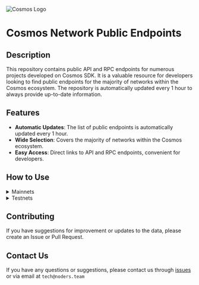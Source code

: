 ![Cosmos Logo](https://github.com/nodersteam/picture/blob/main/%D0%A1%D0%BD%D0%B8%D0%BC%D0%BE%D0%BA%20%D1%8D%D0%BA%D1%80%D0%B0%D0%BD%D0%B0%202023-07-19%20105624.png?raw=true)

# Cosmos Network Public Endpoints

## Description

This repository contains public API and RPC endpoints for numerous projects developed on Cosmos SDK. It is a valuable resource for developers looking to find public endpoints for the majority of networks within the Cosmos ecosystem. The repository is automatically updated every 1 hour to always provide up-to-date information.

## Features

- **Automatic Updates**: The list of public endpoints is automatically updated every 1 hour.
- **Wide Selection**: Covers the majority of networks within the Cosmos ecosystem.
- **Easy Access**: Direct links to API and RPC endpoints, convenient for developers.

## How to Use

<details>
  <summary>Mainnets</summary>
  
  Simply browse the mainnets section to find the public endpoints you need for main networks.

<!-- START_MAINNET -->
<details>
<summary>Gitopia</summary>

- Moniker: **STAVR-Service**
- Latest block: **7702777**
- RPC: **65.108.230.113:51057**
- TxIndex: **off**
- API: **65.108.230.113:1317**

---

- Moniker: **L0vd.com | RPC**
- Latest block: **7702777**
- RPC: **65.109.33.48:22657**
- TxIndex: **on**

---

- Moniker: **UTSA_guide**
- Latest block: **7702777**
- RPC: **174.138.180.190:46657**
- TxIndex: **on**
- API: **174.138.180.190:1317**

---

</details>

<details>
<summary>Juno</summary>

- Moniker: **BRAND-juno-relayer**
- Latest block: **10900215**
- RPC: **213.239.213.142:12657**
- TxIndex: **on**

---

- Moniker: **STAVR-Service**
- Latest block: **10900215**
- RPC: **88.99.164.158:1067**
- TxIndex: **on**

---

- Moniker: **rpc-8**
- Latest block: **10900215**
- RPC: **141.94.195.104:26657**
- TxIndex: **on**

---

- Moniker: **rpc-8**
- Latest block: **10900215**
- RPC: **141.94.195.104:26657**
- TxIndex: **on**

---

- Moniker: **rpc-8**
- Latest block: **10900215**
- RPC: **141.94.195.104:26657**
- TxIndex: **on**

---

- Moniker: **rpc-8**
- Latest block: **10900215**
- RPC: **141.94.195.104:26657**
- TxIndex: **on**

---

- Moniker: **dimi**
- Latest block: **2578097**
- RPC: **78.46.88.98:26657**
- TxIndex: **on**

---

- Moniker: **nRide.com Validator**
- Latest block: **10900215**
- RPC: **212.227.160.56:26657**
- TxIndex: **on**

---

- Moniker: **node**
- Latest block: **10900206**
- RPC: **66.172.36.139:11657**
- TxIndex: **on**

---

- Moniker: **node**
- Latest block: **10078449**
- RPC: **66.172.36.140:11657**
- TxIndex: **on**

---

- Moniker: **ZenChainLabs-RPC**
- Latest block: **10900215**
- RPC: **135.181.5.176:26657**
- TxIndex: **on**

---

- Moniker: **rpc-3**
- Latest block: **10900215**
- RPC: **135.181.1.44:26657**
- TxIndex: **on**

---

- Moniker: **Stake&Relax-juno-main**
- Latest block: **10900215**
- RPC: **194.163.172.115:12657**
- TxIndex: **on**

---

- Moniker: **myrpc**
- Latest block: **10900215**
- RPC: **176.9.139.74:36657**
- TxIndex: **on**
- API: **176.9.139.74:1314**

---

- Moniker: **moneymoney**
- Latest block: **10900215**
- RPC: **142.132.248.214:52257**
- TxIndex: **on**
- API: **142.132.248.214:1319**

---

- Moniker: **moneymoney**
- Latest block: **10900215**
- RPC: **198.244.229.100:52257**
- TxIndex: **off**

---

</details>

<details>
<summary>Kava</summary>

- Moniker: **kava-yieldmos-2**
- Latest block: **6948770**
- RPC: **65.108.235.36:23657**
- TxIndex: **on**

---

- Moniker: **kava-yieldmos-2**
- Latest block: **6948770**
- RPC: **65.108.235.36:23657**
- TxIndex: **on**

---

- Moniker: **lets_node**
- Latest block: **6948770**
- RPC: **142.132.150.14:26657**
- TxIndex: **on**

---

- Moniker: **kava-mainnet-rpc-dc-seoul**
- Latest block: **6948770**
- RPC: **125.143.190.194:12003**
- TxIndex: **on**

---

</details>

<details>
<summary>Kichain</summary>

- Moniker: **node**
- Latest block: **17540591**
- RPC: **85.10.193.142:26677**
- TxIndex: **on**

---

- Moniker: **AviaDoc_by_AVIAONE**
- Latest block: **0**
- RPC: **194.163.131.83:26677**
- TxIndex: **on**

---

- Moniker: **moonboom**
- Latest block: **17540591**
- RPC: **109.195.84.200:26657**
- TxIndex: **off**

---

</details>

<details>
<summary>Neutron</summary>

- Moniker: **harry-smith**
- Latest block: **3787180**
- RPC: **5.9.87.216:39957**
- TxIndex: **on**
- API: **5.9.87.216:1311**

---

- Moniker: **test**
- Latest block: **3787180**
- RPC: **86.111.48.144:26657**
- TxIndex: **on**
- API: **86.111.48.144:1317**

---

- Moniker: **hetzner-node-2**
- Latest block: **3787180**
- RPC: **65.109.34.57:26657**
- TxIndex: **on**

---

- Moniker: **moniker**
- Latest block: **3787180**
- RPC: **165.22.106.109:26657**
- TxIndex: **on**

---

- Moniker: **moniker**
- Latest block: **3787180**
- RPC: **165.22.104.209:26657**
- TxIndex: **on**
- API: **165.22.104.209:1317**

---

- Moniker: **neutron-consumer-0**
- Latest block: **3787181**
- RPC: **34.80.117.56:26657**
- TxIndex: **on**

---

</details>

<details>
<summary>Stargaze</summary>

- Moniker: **silent**
- Latest block: **10517553**
- RPC: **65.108.141.109:8657**
- TxIndex: **on**
- API: **65.108.141.109:1317**

---

- Moniker: **yieldmos-stars**
- Latest block: **10517553**
- RPC: **65.108.235.36:17657**
- TxIndex: **on**

---

- Moniker: **node**
- Latest block: **10517553**
- RPC: **65.108.75.107:8657**
- TxIndex: **on**

---

- Moniker: **BRAND-stargaze-relayer**
- Latest block: **10517553**
- RPC: **5.9.99.172:13757**
- TxIndex: **on**

---

- Moniker: **ramuchi.tech**
- Latest block: **10517553**
- RPC: **142.132.202.86:26657**
- TxIndex: **on**
- API: **142.132.202.86:1320**

---

</details>

<details>
<summary>Crescent</summary>

- Moniker: **BRAND-crescent-relayer**
- Latest block: **9055105**
- RPC: **5.9.99.172:14557**
- TxIndex: **on**

---

</details>

<details>
<summary>Kujira</summary>

- Moniker: **bricks**
- Latest block: **14894021**
- RPC: **65.109.80.92:26657**
- TxIndex: **on**

---

- Moniker: **StakeLab**
- Latest block: **14894021**
- RPC: **65.108.106.156:26677**
- TxIndex: **off**
- API: **65.108.106.156:1317**

---

- Moniker: **Sapient Nodes**
- Latest block: **14894021**
- RPC: **57.128.20.147:30257**
- TxIndex: **off**

---

- Moniker: **BRAND-kujira-relayer**
- Latest block: **14894021**
- RPC: **213.239.213.142:11857**
- TxIndex: **on**

---

- Moniker: **bp-kuji-node**
- Latest block: **14894021**
- RPC: **168.119.15.94:26657**
- TxIndex: **on**

---

- Moniker: **rpc**
- Latest block: **14894000**
- RPC: **173.212.247.202:26657**
- TxIndex: **on**

---

- Moniker: **rpc**
- Latest block: **14894000**
- RPC: **173.212.247.202:26657**
- TxIndex: **on**

---

- Moniker: **lenon**
- Latest block: **14894021**
- RPC: **81.45.139.190:26657**
- TxIndex: **on**

---

- Moniker: **kujira-indexer-2**
- Latest block: **14894021**
- RPC: **54.154.200.79:26657**
- TxIndex: **on**

---

</details>

<details>
<summary>Meme</summary>

- Moniker: **AlxVoy**
- Latest block: **8135974**
- RPC: **65.109.28.177:26737**
- TxIndex: **off**

---

- Moniker: **AlxVoy**
- Latest block: **8135974**
- RPC: **65.109.28.177:26737**
- TxIndex: **off**

---

- Moniker: **entropic.nodes**
- Latest block: **8135974**
- RPC: **173.212.220.98:26657**
- TxIndex: **on**

---

- Moniker: **rpc5**
- Latest block: **8135974**
- RPC: **165.140.242.34:26657**
- TxIndex: **on**
- API: **165.140.242.34:1317**

---

- Moniker: **rpc6**
- Latest block: **8135974**
- RPC: **103.19.25.141:26657**
- TxIndex: **on**
- API: **103.19.25.141:1317**

---

- Moniker: **MEMEFoundation-hk**
- Latest block: **8135974**
- RPC: **103.19.25.140:26657**
- TxIndex: **on**
- API: **103.19.25.140:1317**

---

</details>

<details>
<summary>Sifchain</summary>

- Moniker: **vchain**
- Latest block: **14312894**
- RPC: **188.166.241.167:26657**
- TxIndex: **off**
- API: **188.166.241.167:1317**

---

- Moniker: **vchain**
- Latest block: **14312894**
- RPC: **188.166.241.167:26657**
- TxIndex: **off**
- API: **188.166.241.167:1317**

---

</details>

<details>
<summary>Bitsong</summary>

- Moniker: **RAMZES**
- Latest block: **13696246**
- RPC: **65.108.199.120:26657**
- TxIndex: **on**
- API: **65.108.199.120:1317**

---

</details>

<details>
<summary>Empower</summary>

- Moniker: **STAVR-Service**
- Latest block: **1733200**
- RPC: **65.108.230.113:22057**
- TxIndex: **on**
- API: **65.108.230.113:1317**

---

- Moniker: **STAVR-Service**
- Latest block: **1733200**
- RPC: **65.108.230.113:22057**
- TxIndex: **on**
- API: **65.108.230.113:1317**

---

- Moniker: **Validatrium-rpc**
- Latest block: **1733200**
- RPC: **135.181.58.28:22357**
- TxIndex: **on**
- API: **135.181.58.28:1317**

---

- Moniker: **yldmsempower**
- Latest block: **1733200**
- RPC: **142.132.157.153:17457**
- TxIndex: **on**

---

- Moniker: **ams-rpc**
- Latest block: **1733200**
- RPC: **161.97.82.203:31657**
- TxIndex: **on**
- API: **161.97.82.203:1317**

---

- Moniker: **BonyNode**
- Latest block: **1733200**
- RPC: **185.188.249.46:16657**
- TxIndex: **off**

---

- Moniker: **node**
- Latest block: **1733200**
- RPC: **62.210.173.13:26657**
- TxIndex: **on**
- API: **62.210.173.13:1317**

---

</details>

<details>
<summary>Lum</summary>

- Moniker: **sentry-0**
- Latest block: **9802699**
- RPC: **163.172.173.147:26657**
- TxIndex: **off**

---

- Moniker: **sentry-1**
- Latest block: **9802699**
- RPC: **51.15.142.113:26657**
- TxIndex: **off**

---

- Moniker: **public-node-0**
- Latest block: **9802699**
- RPC: **51.158.111.136:26657**
- TxIndex: **on**
- API: **51.158.111.136:1317**

---

- Moniker: **public-node-1**
- Latest block: **9802699**
- RPC: **212.47.250.217:26657**
- TxIndex: **on**
- API: **212.47.250.217:1317**

---

- Moniker: **ELZ-02**
- Latest block: **9802699**
- RPC: **176.57.150.227:26657**
- TxIndex: **off**

---

</details>

<details>
<summary>Nolus</summary>

- Moniker: **RAMZES**
- Latest block: **2210724**
- RPC: **65.108.199.120:35457**
- TxIndex: **on**
- API: **65.108.199.120:1327**

---

- Moniker: **BRAND-nolus-relayer**
- Latest block: **2210724**
- RPC: **5.9.99.172:19757**
- TxIndex: **on**

---

</details>

<details>
<summary>Osmosis</summary>

- Moniker: **STAVR-IBC**
- Latest block: **11953149**
- RPC: **65.108.230.113:26657**
- TxIndex: **on**
- API: **65.108.230.113:1317**

---

- Moniker: **rebot-bada**
- Latest block: **11953149**
- RPC: **65.108.204.56:26657**
- TxIndex: **on**
- API: **65.108.204.56:1317**

---

- Moniker: **AlxVoy**
- Latest block: **11953149**
- RPC: **65.109.93.152:38657**
- TxIndex: **on**

---

- Moniker: **STAVR-IBC**
- Latest block: **11953149**
- RPC: **65.108.230.113:26657**
- TxIndex: **on**
- API: **65.108.230.113:1317**

---

- Moniker: **BRAND-osmosis-relayer**
- Latest block: **11953149**
- RPC: **85.10.197.58:12557**
- TxIndex: **on**

---

- Moniker: **cbmk93o0ivsupsnju960**
- Latest block: **11953149**
- RPC: **141.98.217.102:26657**
- TxIndex: **on**

---

- Moniker: **cbmk93o0ivsupsnju960**
- Latest block: **11953149**
- RPC: **141.98.217.102:26657**
- TxIndex: **on**

---

- Moniker: **cryptech**
- Latest block: **11953149**
- RPC: **185.144.99.37:26657**
- TxIndex: **on**

---

- Moniker: **cbmk8mg0ivsupsnju950**
- Latest block: **11953149**
- RPC: **141.98.219.104:26657**
- TxIndex: **on**

---

- Moniker: **cbmk8mg0ivsupsnju950**
- Latest block: **11953149**
- RPC: **141.98.219.104:26657**
- TxIndex: **on**

---

- Moniker: **node**
- Latest block: **11953149**
- RPC: **66.172.36.139:36657**
- TxIndex: **on**

---

- Moniker: **node**
- Latest block: **11953149**
- RPC: **66.172.36.140:36657**
- TxIndex: **on**

---

- Moniker: **test**
- Latest block: **6246000**
- RPC: **23.82.88.133:26657**
- TxIndex: **on**

---

- Moniker: **osmosis**
- Latest block: **11951007**
- RPC: **65.109.20.216:26657**
- TxIndex: **on**

---

- Moniker: **osmosis**
- Latest block: **11951007**
- RPC: **65.109.20.216:26657**
- TxIndex: **on**

---

- Moniker: **osmosis**
- Latest block: **11951007**
- RPC: **65.109.20.216:26657**
- TxIndex: **on**

---

- Moniker: **Staketab-snap**
- Latest block: **11953149**
- RPC: **65.21.91.99:16957**
- TxIndex: **off**
- API: **65.21.91.99:1323**

---

- Moniker: **xxxxxxxxxxxxxxxxxxx**
- Latest block: **11953149**
- RPC: **65.108.142.81:26680**
- TxIndex: **on**
- API: **65.108.142.81:1321**

---

- Moniker: **node**
- Latest block: **11953149**
- RPC: **176.9.158.219:41057**
- TxIndex: **on**

---

- Moniker: **ramuchi.tech**
- Latest block: **11953149**
- RPC: **142.132.202.86:46657**
- TxIndex: **on**
- API: **142.132.202.86:1322**

---

- Moniker: **ramuchi.tech**
- Latest block: **11953149**
- RPC: **142.132.202.86:46657**
- TxIndex: **on**
- API: **142.132.202.86:1320**

---

- Moniker: **LiveRaveN**
- Latest block: **11953149**
- RPC: **142.132.199.236:28657**
- TxIndex: **on**
- API: **142.132.199.236:1317**

---

- Moniker: **node**
- Latest block: **11950939**
- RPC: **100.26.5.185:26657**
- TxIndex: **on**

---

- Moniker: **osmosis-archive-osmosis-1-a**
- Latest block: **11953149**
- RPC: **15.164.13.43:26657**
- TxIndex: **on**
- API: **15.164.13.43:1317**

---

- Moniker: **osmosis-archive-osmosis-1-a**
- Latest block: **11953149**
- RPC: **15.164.13.43:26657**
- TxIndex: **on**
- API: **15.164.13.43:1317**

---

</details>

<details>
<summary>Canto</summary>

- Moniker: **node**
- Latest block: **6468394**
- RPC: **65.108.75.107:16657**
- TxIndex: **on**

---

- Moniker: **node**
- Latest block: **6468394**
- RPC: **65.108.141.109:16657**
- TxIndex: **on**
- API: **65.108.141.109:1317**

---

- Moniker: **moodman**
- Latest block: **6468394**
- RPC: **65.109.65.210:29657**
- TxIndex: **off**

---

- Moniker: **canto**
- Latest block: **6468394**
- RPC: **138.201.85.176:26677**
- TxIndex: **on**

---

- Moniker: **canto**
- Latest block: **6468394**
- RPC: **138.201.85.176:26677**
- TxIndex: **on**

---

- Moniker: **node**
- Latest block: **6468394**
- RPC: **66.172.36.136:51657**
- TxIndex: **on**

---

- Moniker: **node**
- Latest block: **6468394**
- RPC: **66.172.36.134:51657**
- TxIndex: **on**

---

- Moniker: **74891e7b0a7c**
- Latest block: **6468394**
- RPC: **142.93.47.206:26657**
- TxIndex: **on**

---

</details>

<details>
<summary>AssetMantle</summary>

- Moniker: **yieldmos-mantle-1**
- Latest block: **8043532**
- RPC: **65.108.235.36:18657**
- TxIndex: **on**

---

- Moniker: **2xStake.com**
- Latest block: **8043532**
- RPC: **65.108.135.212:26657**
- TxIndex: **on**
- API: **65.108.135.212:1317**

---

- Moniker: **yieldmos-mantle-1**
- Latest block: **8043532**
- RPC: **65.108.235.36:18657**
- TxIndex: **on**

---

- Moniker: **ECO Stake**
- Latest block: **8043532**
- RPC: **65.108.137.22:26657**
- TxIndex: **on**
- API: **65.108.137.22:1317**

---

- Moniker: **PBS**
- Latest block: **8043532**
- RPC: **62.171.182.242:23657**
- TxIndex: **on**
- API: **62.171.182.242:1313**

---

</details>

<details>
<summary>ComposableFinance</summary>

- Moniker: **L0vd.com | RPC**
- Latest block: **2013882**
- RPC: **65.109.33.48:23657**
- TxIndex: **on**

---

- Moniker: **Kyn**
- Latest block: **1771900**
- RPC: **5.9.61.78:14657**
- TxIndex: **on**

---

- Moniker: **Stakewolle**
- Latest block: **2013882**
- RPC: **148.113.16.109:16657**
- TxIndex: **on**

---

- Moniker: **orahapris**
- Latest block: **2013882**
- RPC: **95.216.4.183:15657**
- TxIndex: **on**

---

- Moniker: **kjgno2uht93**
- Latest block: **1979045**
- RPC: **93.159.130.4:36657**
- TxIndex: **on**

---

- Moniker: **serana**
- Latest block: **2013882**
- RPC: **88.198.18.88:40657**
- TxIndex: **on**

---

</details>

<details>
<summary>Cryptoorg</summary>

- Moniker: **scooby3**
- Latest block: **14066722**
- RPC: **75.119.135.156:26657**
- TxIndex: **on**

---

- Moniker: **BRAND-cryptocom-relayer**
- Latest block: **14066722**
- RPC: **5.9.99.172:20257**
- TxIndex: **on**

---

- Moniker: **Stakely**
- Latest block: **14066722**
- RPC: **65.108.142.81:26671**
- TxIndex: **on**
- API: **65.108.142.81:1321**

---

- Moniker: **UbikCapital**
- Latest block: **14066722**
- RPC: **161.97.115.61:26657**
- TxIndex: **off**

---

</details>

<details>
<summary>EVMOS</summary>

- Moniker: **bricks_evmos_2**
- Latest block: **16560681**
- RPC: **65.109.84.24:26657**
- TxIndex: **on**
- API: **65.109.84.24:1317**

---

- Moniker: **evmos-node**
- Latest block: **16560681**
- RPC: **65.108.14.79:26657**
- TxIndex: **on**
- API: **65.108.14.79:1317**

---

- Moniker: **evmos-node**
- Latest block: **16560681**
- RPC: **65.108.14.79:26657**
- TxIndex: **on**
- API: **65.108.14.79:1317**

---

- Moniker: **evmos-node**
- Latest block: **16560681**
- RPC: **65.108.14.79:26657**
- TxIndex: **on**
- API: **65.108.14.79:1317**

---

- Moniker: **silent**
- Latest block: **16560681**
- RPC: **65.108.141.109:7657**
- TxIndex: **on**
- API: **65.108.141.109:1317**

---

- Moniker: **BRAND-evmos-relayer**
- Latest block: **16560681**
- RPC: **213.239.213.142:13457**
- TxIndex: **on**

---

- Moniker: **Wetez-rpc1**
- Latest block: **14538200**
- RPC: **142.132.193.186:16657**
- TxIndex: **on**
- API: **142.132.193.186:1317**

---

- Moniker: **abc**
- Latest block: **16552189**
- RPC: **159.89.80.121:26657**
- TxIndex: **off**

---

- Moniker: **rpc-evmos-mainnet**
- Latest block: **16560681**
- RPC: **5.9.107.249:46657**
- TxIndex: **on**
- API: **5.9.107.249:1317**

---

- Moniker: **mefn1**
- Latest block: **16560681**
- RPC: **62.171.184.44:26657**
- TxIndex: **on**
- API: **62.171.184.44:1317**

---

</details>

<details>
<summary>GravityBridge</summary>

- Moniker: **Pro-Nodes_RPC**
- Latest block: **8869099**
- RPC: **135.181.73.170:26857**
- TxIndex: **on**

---

- Moniker: **BRAND-gravity-relayer**
- Latest block: **8869099**
- RPC: **213.239.213.142:14257**
- TxIndex: **on**

---

- Moniker: **BRAND-gravity-relayer**
- Latest block: **8869099**
- RPC: **213.239.213.142:14257**
- TxIndex: **on**

---

- Moniker: **vmi880266.contaboserver.net**
- Latest block: **8869099**
- RPC: **194.147.58.224:26657**
- TxIndex: **on**

---

- Moniker: **amhost-2**
- Latest block: **8869099**
- RPC: **93.186.201.171:26657**
- TxIndex: **on**

---

- Moniker: **amhost | seed node 01**
- Latest block: **8862068**
- RPC: **95.211.103.175:26657**
- TxIndex: **off**

---

- Moniker: **3ventures.io | autocompound via reStake**
- Latest block: **8869061**
- RPC: **173.249.41.78:26657**
- TxIndex: **on**

---

- Moniker: **node**
- Latest block: **8869099**
- RPC: **5.9.106.214:26657**
- TxIndex: **on**
- API: **5.9.106.214:1317**

---

- Moniker: **qubelabs**
- Latest block: **8869099**
- RPC: **195.201.202.39:26657**
- TxIndex: **on**

---

- Moniker: **qubelabs**
- Latest block: **8869099**
- RPC: **195.201.202.39:26657**
- TxIndex: **on**

---

- Moniker: **maxfoton**
- Latest block: **8869099**
- RPC: **46.8.220.127:26657**
- TxIndex: **off**

---

- Moniker: **amhost-2**
- Latest block: **8869099**
- RPC: **51.79.20.76:26657**
- TxIndex: **on**

---

- Moniker: **test**
- Latest block: **8868078**
- RPC: **65.19.136.133:26657**
- TxIndex: **on**
- API: **65.19.136.133:1317**

---

- Moniker: **test**
- Latest block: **8868078**
- RPC: **65.19.136.133:26657**
- TxIndex: **on**
- API: **65.19.136.133:1317**

---

- Moniker: **Staketab-Snap**
- Latest block: **8869099**
- RPC: **65.21.91.99:26777**
- TxIndex: **off**
- API: **65.21.91.99:1318**

---

- Moniker: **Teku**
- Latest block: **8869099**
- RPC: **65.108.109.103:11657**
- TxIndex: **off**

---

- Moniker: **tmp98iuj**
- Latest block: **8869099**
- RPC: **93.159.130.6:36657**
- TxIndex: **on**

---

- Moniker: **mymoniker**
- Latest block: **8869099**
- RPC: **172.104.202.149:26657**
- TxIndex: **on**

---

- Moniker: **ramuchi.tech**
- Latest block: **8869099**
- RPC: **142.132.202.86:36657**
- TxIndex: **on**
- API: **142.132.202.86:1325**

---

- Moniker: **blockscape-seed**
- Latest block: **8869099**
- RPC: **18.198.207.118:26657**
- TxIndex: **on**
- API: **18.198.207.118:1317**

---

</details>

<details>
<summary>Teritori</summary>

- Moniker: **node**
- Latest block: **5666587**
- RPC: **65.108.141.109:15657**
- TxIndex: **on**
- API: **65.108.141.109:1317**

---

- Moniker: **node**
- Latest block: **5666587**
- RPC: **65.108.75.107:15657**
- TxIndex: **on**

---

- Moniker: **AlxVoy**
- Latest block: **5666587**
- RPC: **65.109.93.152:26797**
- TxIndex: **on**

---

- Moniker: **Hermes**
- Latest block: **5666587**
- RPC: **65.108.70.119:27657**
- TxIndex: **on**

---

- Moniker: **cyberG**
- Latest block: **5666587**
- RPC: **141.95.65.26:27737**
- TxIndex: **off**

---

- Moniker: **UTSA_guide**
- Latest block: **5666587**
- RPC: **174.138.180.190:36657**
- TxIndex: **on**
- API: **174.138.180.190:1317**

---

</details>

<details>
<summary>Agoric</summary>

- Moniker: **Vagif**
- Latest block: **10253149**
- RPC: **65.109.116.50:34657**
- TxIndex: **on**

---

- Moniker: **PDP_Validator_RPC**
- Latest block: **12109067**
- RPC: **95.216.5.101:26657**
- TxIndex: **off**

---

- Moniker: **BRAND-agoric-relayer**
- Latest block: **12109067**
- RPC: **213.239.213.142:14457**
- TxIndex: **on**

---

- Moniker: **bouncy_ball**
- Latest block: **12109067**
- RPC: **141.94.254.181:42257**
- TxIndex: **off**

---

- Moniker: **Sentry**
- Latest block: **12109067**
- RPC: **46.166.143.91:26657**
- TxIndex: **on**

---

</details>

<details>
<summary>CosmosHub</summary>

- Moniker: **uGaenn-cosmos-relayer**
- Latest block: **17474006**
- RPC: **95.216.16.205:14957**
- TxIndex: **on**

---

- Moniker: **w3coins-cosmos-main**
- Latest block: **17474006**
- RPC: **85.10.197.58:14957**
- TxIndex: **on**

---

- Moniker: **gaia**
- Latest block: **17474006**
- RPC: **138.201.220.51:26677**
- TxIndex: **on**

---

- Moniker: **cbd8h63je8haklvb9770**
- Latest block: **17473645**
- RPC: **74.118.143.189:26657**
- TxIndex: **on**

---

- Moniker: **cbd91sc80fg04ahd7rmg**
- Latest block: **17473645**
- RPC: **204.16.241.207:26657**
- TxIndex: **on**

---

- Moniker: **aws-sgp-g3-atom**
- Latest block: **17474006**
- RPC: **18.138.176.63:26657**
- TxIndex: **on**
- API: **18.138.176.63:1317**

---

- Moniker: **harry-smith**
- Latest block: **17474006**
- RPC: **65.21.94.45:47757**
- TxIndex: **on**
- API: **65.21.94.45:1327**

---

- Moniker: **o21bsao91**
- Latest block: **17474006**
- RPC: **95.216.114.244:26657**
- TxIndex: **off**

---

- Moniker: **234tgrfdwd**
- Latest block: **17147664**
- RPC: **168.119.5.27:26657**
- TxIndex: **on**

---

- Moniker: **s3**
- Latest block: **17474006**
- RPC: **178.18.249.59:26657**
- TxIndex: **on**

---

- Moniker: **98hntjbunjvs**
- Latest block: **17473619**
- RPC: **93.159.130.8:26657**
- TxIndex: **on**

---

- Moniker: **LiveRaveN**
- Latest block: **17474006**
- RPC: **142.132.199.236:26657**
- TxIndex: **off**
- API: **142.132.199.236:1317**

---

</details>

<details>
<summary>Fetch</summary>

- Moniker: **BRAND-fetch-relayer**
- Latest block: **13397761**
- RPC: **5.9.99.172:15257**
- TxIndex: **on**

---

- Moniker: **Outlier Ventures**
- Latest block: **13397761**
- RPC: **95.216.159.232:26657**
- TxIndex: **on**

---

</details>

<details>
<summary>Injective</summary>

- Moniker: **BRAND-injective-relayer**
- Latest block: **48534318**
- RPC: **85.10.197.58:14357**
- TxIndex: **on**

---

- Moniker: **BRAND-injective-relayer**
- Latest block: **48534318**
- RPC: **85.10.197.58:14357**
- TxIndex: **on**

---

- Moniker: **BRAND-injective-relayer**
- Latest block: **48534318**
- RPC: **85.10.197.58:14357**
- TxIndex: **on**

---

- Moniker: **p2p-injective-2**
- Latest block: **48534318**
- RPC: **43.157.62.64:26657**
- TxIndex: **on**

---

- Moniker: **mainnet-staging-archival-node-0**
- Latest block: **48534318**
- RPC: **162.55.103.170:26657**
- TxIndex: **on**

---

- Moniker: **injective**
- Latest block: **48534318**
- RPC: **176.9.147.146:36657**
- TxIndex: **on**
- API: **176.9.147.146:1317**

---

- Moniker: **bjwe**
- Latest block: **48534318**
- RPC: **3.73.138.105:26657**
- TxIndex: **on**
- API: **3.73.138.105:1317**

---

- Moniker: **mainnet-products-0**
- Latest block: **48534318**
- RPC: **15.235.87.154:26657**
- TxIndex: **on**

---

- Moniker: **tienthuattoan**
- Latest block: **48532455**
- RPC: **209.182.237.121:26657**
- TxIndex: **on**

---

- Moniker: **mainnet-products-1**
- Latest block: **48534318**
- RPC: **57.128.74.138:26657**
- TxIndex: **on**

---

- Moniker: **injective**
- Latest block: **48534318**
- RPC: **198.244.179.173:26657**
- TxIndex: **on**

---

- Moniker: **injective**
- Latest block: **48534318**
- RPC: **15.204.206.127:26657**
- TxIndex: **on**

---

- Moniker: **mainnet-node-2**
- Latest block: **48534318**
- RPC: **15.204.208.167:26657**
- TxIndex: **on**

---

- Moniker: **injective**
- Latest block: **48534318**
- RPC: **15.235.86.222:26657**
- TxIndex: **on**

---

- Moniker: **injective**
- Latest block: **48534318**
- RPC: **148.113.153.117:26657**
- TxIndex: **on**

---

- Moniker: **injective**
- Latest block: **48534318**
- RPC: **148.113.153.117:26657**
- TxIndex: **on**

---

- Moniker: **injective**
- Latest block: **41637147**
- RPC: **23.88.5.151:26657**
- TxIndex: **on**

---

- Moniker: **mainnet-node-3**
- Latest block: **48534318**
- RPC: **51.81.221.159:26657**
- TxIndex: **on**

---

</details>

<details>
<summary>Jackal</summary>

- Moniker: **Vagif**
- Latest block: **4839548**
- RPC: **65.109.116.50:27657**
- TxIndex: **on**

---

- Moniker: **ams**
- Latest block: **4839548**
- RPC: **65.108.44.149:23657**
- TxIndex: **on**

---

- Moniker: **nkbblocks**
- Latest block: **4839548**
- RPC: **65.109.61.114:37657**
- TxIndex: **on**

---

- Moniker: **node**
- Latest block: **4839548**
- RPC: **65.108.75.107:18657**
- TxIndex: **on**

---

- Moniker: **nkbblocks**
- Latest block: **4839548**
- RPC: **65.21.139.150:37657**
- TxIndex: **on**

---

- Moniker: **nkbblocks**
- Latest block: **4839548**
- RPC: **65.109.116.57:13757**
- TxIndex: **on**

---

- Moniker: **nkbblocks**
- Latest block: **4839548**
- RPC: **65.109.70.122:37657**
- TxIndex: **on**

---

- Moniker: **node**
- Latest block: **4839548**
- RPC: **65.108.141.109:18657**
- TxIndex: **on**
- API: **65.108.141.109:1317**

---

- Moniker: **Vagif**
- Latest block: **4839548**
- RPC: **94.130.137.122:33657**
- TxIndex: **off**

---

- Moniker: **STAVR-RPC**
- Latest block: **4839548**
- RPC: **88.99.164.158:11127**
- TxIndex: **on**

---

- Moniker: **vidulum.app**
- Latest block: **4839548**
- RPC: **208.77.197.83:28657**
- TxIndex: **on**

---

- Moniker: **UTSA_guide**
- Latest block: **4839548**
- RPC: **174.138.180.190:60857**
- TxIndex: **on**
- API: **174.138.180.190:1317**

---

- Moniker: **jackal-archive**
- Latest block: **4839548**
- RPC: **167.142.158.242:36657**
- TxIndex: **on**

---

- Moniker: **jackal-archive**
- Latest block: **4839548**
- RPC: **167.142.158.242:36657**
- TxIndex: **on**

---

</details>

<details>
<summary>Nois</summary>

- Moniker: **L0vd.com | RPC**
- Latest block: **7436737**
- RPC: **65.109.33.48:13657**
- TxIndex: **on**

---

- Moniker: **STAVR**
- Latest block: **7436737**
- RPC: **65.109.92.240:40137**
- TxIndex: **on**
- API: **65.109.92.240:1317**

---

- Moniker: **STAVR-Service**
- Latest block: **7435610**
- RPC: **88.99.164.158:40137**
- TxIndex: **on**

---

- Moniker: **terlia**
- Latest block: **7436737**
- RPC: **88.198.18.88:32657**
- TxIndex: **on**

---

- Moniker: **UTSA_guide**
- Latest block: **7436737**
- RPC: **174.138.180.190:61457**
- TxIndex: **on**
- API: **174.138.180.190:1317**

---

</details>

<details>
<summary>Persistence</summary>

- Moniker: **yieldmos-xprt**
- Latest block: **13652529**
- RPC: **65.108.235.36:27657**
- TxIndex: **on**

---

- Moniker: **AlxVoy**
- Latest block: **13654195**
- RPC: **65.109.28.177:26227**
- TxIndex: **on**

---

- Moniker: **AlxVoy**
- Latest block: **13654195**
- RPC: **65.109.28.177:26227**
- TxIndex: **on**

---

- Moniker: **HS**
- Latest block: **13654195**
- RPC: **38.242.142.199:56657**
- TxIndex: **off**
- API: **38.242.142.199:1320**

---

- Moniker: **VaultRPC**
- Latest block: **12716803**
- RPC: **51.81.16.189:26657**
- TxIndex: **on**
- API: **51.81.16.189:1317**

---

- Moniker: **Monitor**
- Latest block: **13654195**
- RPC: **65.108.192.3:25657**
- TxIndex: **on**

---

- Moniker: **PBR**
- Latest block: **13654195**
- RPC: **135.181.183.212:25657**
- TxIndex: **on**

---

- Moniker: **Snap**
- Latest block: **13654195**
- RPC: **193.34.144.156:25657**
- TxIndex: **on**

---

</details>

<details>
<summary>Archway</summary>

- Moniker: **L0vd.com | RPC**
- Latest block: **1553184**
- RPC: **65.109.33.48:26657**
- TxIndex: **on**

---

- Moniker: **Validatrium-rpc**
- Latest block: **1553184**
- RPC: **135.181.58.28:27457**
- TxIndex: **on**
- API: **135.181.58.28:1317**

---

- Moniker: **ST-Server**
- Latest block: **1553184**
- RPC: **65.108.75.174:44657**
- TxIndex: **on**

---

- Moniker: **obl-rpc**
- Latest block: **1553184**
- RPC: **51.89.16.119:26657**
- TxIndex: **on**

---

- Moniker: **archway-rpc**
- Latest block: **1553184**
- RPC: **136.243.40.12:26695**
- TxIndex: **on**
- API: **136.243.40.12:1318**

---

- Moniker: **arcareade**
- Latest block: **1553184**
- RPC: **5.9.23.47:26657**
- TxIndex: **on**
- API: **5.9.23.47:1317**

---

- Moniker: **cryptech-rpc**
- Latest block: **1553184**
- RPC: **185.144.99.15:26657**
- TxIndex: **on**
- API: **185.144.99.15:1317**

---

- Moniker: **arcallowance1kr**
- Latest block: **1552555**
- RPC: **125.131.181.23:26657**
- TxIndex: **on**
- API: **125.131.181.23:1317**

---

- Moniker: **UTSA_guide**
- Latest block: **1553184**
- RPC: **174.138.180.190:56657**
- TxIndex: **on**
- API: **174.138.180.190:1317**

---

</details>

<details>
<summary>Migaloo</summary>

- Moniker: **USArmy**
- Latest block: **3706638**
- RPC: **51.89.155.2:23657**
- TxIndex: **on**
- API: **51.89.155.2:1317**

---

- Moniker: **wpsprim**
- Latest block: **3706638**
- RPC: **116.202.143.93:26657**
- TxIndex: **on**
- API: **116.202.143.93:1317**

---

- Moniker: **ww-archive**
- Latest block: **3706638**
- RPC: **23.227.185.210:26657**
- TxIndex: **on**
- API: **23.227.185.210:1317**

---

</details>

<details>
<summary>Quicksilver</summary>

- Moniker: **AlxVoy**
- Latest block: **4203780**
- RPC: **65.109.28.177:28657**
- TxIndex: **off**

---

- Moniker: **Colinka**
- Latest block: **2149250**
- RPC: **85.10.198.171:26602**
- TxIndex: **on**

---

- Moniker: **nkbblocks**
- Latest block: **4203780**
- RPC: **46.4.121.72:26657**
- TxIndex: **on**

---

- Moniker: **BRAND-quicksilver-relayer**
- Latest block: **4203780**
- RPC: **85.10.197.58:11157**
- TxIndex: **on**

---

- Moniker: **Fort**
- Latest block: **4203780**
- RPC: **161.97.82.203:26257**
- TxIndex: **on**
- API: **161.97.82.203:1319**

---

- Moniker: **Fort**
- Latest block: **4203780**
- RPC: **161.97.82.203:26257**
- TxIndex: **on**
- API: **161.97.82.203:1317**

---

- Moniker: **mahof**
- Latest block: **4203780**
- RPC: **75.119.144.167:26657**
- TxIndex: **on**
- API: **75.119.144.167:1317**

---

- Moniker: **Staketab-snap**
- Latest block: **4203780**
- RPC: **65.108.195.29:31127**
- TxIndex: **off**
- API: **65.108.195.29:1318**

---

- Moniker: **UTSA_guide**
- Latest block: **4203780**
- RPC: **174.138.180.190:61157**
- TxIndex: **on**
- API: **174.138.180.190:1317**

---

</details>

<details>
<summary>Sommelier</summary>

- Moniker: **BRAND-sommelier-relayer**
- Latest block: **11321647**
- RPC: **5.9.99.172:14157**
- TxIndex: **on**

---

- Moniker: **BRAND-sommelier-relayer**
- Latest block: **11321647**
- RPC: **5.9.99.172:14157**
- TxIndex: **on**

---

- Moniker: **BRAND-sommelier-relayer**
- Latest block: **11321647**
- RPC: **5.9.99.172:14157**
- TxIndex: **on**

---

- Moniker: **Stakewolle**
- Latest block: **11321648**
- RPC: **148.113.6.121:34657**
- TxIndex: **off**

---

</details>

<details>
<summary>Aura</summary>

- Moniker: **node**
- Latest block: **3234458**
- RPC: **65.108.141.109:54657**
- TxIndex: **on**
- API: **65.108.141.109:1317**

---

- Moniker: **AlxVoy**
- Latest block: **3234458**
- RPC: **65.109.93.152:34657**
- TxIndex: **on**

---

- Moniker: **palamar-archive-node**
- Latest block: **3234458**
- RPC: **148.251.88.145:10457**
- TxIndex: **on**

---

- Moniker: **vidulum.app**
- Latest block: **3234458**
- RPC: **208.77.197.83:27657**
- TxIndex: **on**

---

- Moniker: **Staketab-snap**
- Latest block: **3234458**
- RPC: **65.108.195.29:51657**
- TxIndex: **off**
- API: **65.108.195.29:1318**

---

- Moniker: **ramuchi.tech**
- Latest block: **3234458**
- RPC: **142.132.202.86:30001**
- TxIndex: **on**
- API: **142.132.202.86:1322**

---

- Moniker: **UTSA_guide**
- Latest block: **3234458**
- RPC: **174.138.180.190:60757**
- TxIndex: **on**
- API: **174.138.180.190:1317**

---

</details>

<details>
<summary>Evmos</summary>

- Moniker: **bricks_evmos_2**
- Latest block: **16560682**
- RPC: **65.109.84.24:26657**
- TxIndex: **on**
- API: **65.109.84.24:1317**

---

- Moniker: **evmos-node**
- Latest block: **16560682**
- RPC: **65.108.14.79:26657**
- TxIndex: **on**
- API: **65.108.14.79:1317**

---

- Moniker: **BRAND-evmos-relayer**
- Latest block: **16560682**
- RPC: **213.239.213.142:13457**
- TxIndex: **on**

---

- Moniker: **SWU**
- Latest block: **16560682**
- RPC: **5.9.87.216:45557**
- TxIndex: **on**
- API: **5.9.87.216:1311**

---

- Moniker: **mefn1**
- Latest block: **16560682**
- RPC: **62.171.184.44:26657**
- TxIndex: **on**
- API: **62.171.184.44:1317**

---

- Moniker: **bhcreovh**
- Latest block: **16560682**
- RPC: **135.125.189.180:26657**
- TxIndex: **on**
- API: **135.125.189.180:1317**

---

</details>

<details>
<summary>Bitcanna</summary>

- Moniker: **L0vd.com | RPC**
- Latest block: **10841983**
- RPC: **65.109.33.48:17657**
- TxIndex: **on**

---

- Moniker: **STAVR-RPC**
- Latest block: **10841983**
- RPC: **88.99.164.158:21327**
- TxIndex: **on**

---

- Moniker: **Mona**
- Latest block: **10841983**
- RPC: **65.108.192.3:29657**
- TxIndex: **on**

---

- Moniker: **Kannabia Seeds**
- Latest block: **10841983**
- RPC: **65.108.43.171:26657**
- TxIndex: **on**

---

- Moniker: **Moniker**
- Latest block: **10841983**
- RPC: **95.216.242.82:36657**
- TxIndex: **on**

---

- Moniker: **bitcanna**
- Latest block: **10841983**
- RPC: **65.108.131.190:21957**
- TxIndex: **on**

---

- Moniker: **Stakely.io**
- Latest block: **10841983**
- RPC: **65.108.142.81:26683**
- TxIndex: **on**
- API: **65.108.142.81:1321**

---

- Moniker: **Stakely.io**
- Latest block: **10841983**
- RPC: **93.115.25.15:26657**
- TxIndex: **on**

---

- Moniker: **New_peer**
- Latest block: **10841983**
- RPC: **161.97.150.65:26657**
- TxIndex: **on**

---

- Moniker: **Paranorm**
- Latest block: **10841982**
- RPC: **193.34.144.156:26657**
- TxIndex: **on**

---

- Moniker: **New_peer**
- Latest block: **10841983**
- RPC: **154.12.232.8:26657**
- TxIndex: **on**

---

</details>

<!-- END_MAINNET -->
</details>

<details>
  <summary>Testnets</summary>
  
  Simply browse the testnets section to find the public endpoints you need for test networks.
<!-- START_TESTNET -->
<details>
<summary>Elys</summary>

- Moniker: **82f47e91-3baa-5648-bb81-8e5fdd97eac0**
- Latest block: **3335299**
- RPC: **65.108.105.48:22057**
- TxIndex: **on**

---

- Moniker: **vn01.elys.fasthub.io**
- Latest block: **3335299**
- RPC: **185.169.252.221:26657**
- TxIndex: **off**

---

- Moniker: **Pro-Nodes75**
- Latest block: **3335299**
- RPC: **168.119.226.107:22357**
- TxIndex: **on**

---

- Moniker: **moniker**
- Latest block: **3335299**
- RPC: **37.187.154.66:26657**
- TxIndex: **on**

---

- Moniker: **moniker**
- Latest block: **3335299**
- RPC: **37.187.154.66:26657**
- TxIndex: **on**

---

- Moniker: **moniker**
- Latest block: **3335299**
- RPC: **198.27.74.140:26657**
- TxIndex: **on**

---

- Moniker: **moniker**
- Latest block: **3335299**
- RPC: **198.27.74.140:26657**
- TxIndex: **on**

---

- Moniker: **node1**
- Latest block: **3335299**
- RPC: **95.217.107.96:26157**
- TxIndex: **on**

---

- Moniker: **node-1-st**
- Latest block: **3335299**
- RPC: **65.108.195.29:23657**
- TxIndex: **off**
- API: **65.108.195.29:1318**

---

- Moniker: **Synergy_Nodes**
- Latest block: **3335299**
- RPC: **65.109.93.35:57657**
- TxIndex: **on**

---

- Moniker: **moniker**
- Latest block: **3335299**
- RPC: **91.183.62.162:26657**
- TxIndex: **on**

---

- Moniker: **moniker**
- Latest block: **3335299**
- RPC: **91.183.62.162:26657**
- TxIndex: **on**

---

</details>

<details>
<summary>Axelar</summary>

- Moniker: **node**
- Latest block: **10120291**
- RPC: **65.108.69.56:56657**
- TxIndex: **on**

---

- Moniker: **JuliVal**
- Latest block: **10120291**
- RPC: **65.108.69.42:26657**
- TxIndex: **on**
- API: **65.108.69.42:1317**

---

- Moniker: **node**
- Latest block: **10120291**
- RPC: **95.217.198.60:26657**
- TxIndex: **on**
- API: **95.217.198.60:1317**

---

- Moniker: **haciyatmaz**
- Latest block: **7127971**
- RPC: **138.201.204.5:26657**
- TxIndex: **on**

---

- Moniker: **node**
- Latest block: **10120291**
- RPC: **84.201.159.4:26657**
- TxIndex: **on**
- API: **84.201.159.4:1317**

---

- Moniker: **node**
- Latest block: **10120291**
- RPC: **84.201.159.4:26657**
- TxIndex: **on**
- API: **84.201.159.4:1317**

---

- Moniker: **node**
- Latest block: **10120291**
- RPC: **163.172.148.33:26657**
- TxIndex: **on**
- API: **163.172.148.33:1317**

---

- Moniker: **node**
- Latest block: **10120291**
- RPC: **65.21.226.198:26657**
- TxIndex: **on**

---

- Moniker: **node**
- Latest block: **10120291**
- RPC: **65.21.226.198:26657**
- TxIndex: **on**

---

- Moniker: **node**
- Latest block: **10120291**
- RPC: **65.21.226.198:26657**
- TxIndex: **on**

---

- Moniker: **node**
- Latest block: **10120291**
- RPC: **65.21.226.198:26657**
- TxIndex: **on**

---

- Moniker: **node**
- Latest block: **10120291**
- RPC: **65.21.226.198:26657**
- TxIndex: **on**

---

- Moniker: **node**
- Latest block: **10120291**
- RPC: **65.21.226.198:26657**
- TxIndex: **on**

---

- Moniker: **node**
- Latest block: **10120291**
- RPC: **65.21.226.198:26657**
- TxIndex: **on**

---

- Moniker: **node**
- Latest block: **10120291**
- RPC: **65.21.226.198:26657**
- TxIndex: **on**

---

- Moniker: **node**
- Latest block: **10120291**
- RPC: **65.109.23.114:15157**
- TxIndex: **on**

---

- Moniker: **node**
- Latest block: **10120291**
- RPC: **65.21.226.198:26657**
- TxIndex: **on**

---

- Moniker: **node**
- Latest block: **10120291**
- RPC: **65.108.201.189:26657**
- TxIndex: **on**
- API: **65.108.201.189:1317**

---

- Moniker: **node**
- Latest block: **10120291**
- RPC: **65.21.226.198:26657**
- TxIndex: **on**

---

- Moniker: **node**
- Latest block: **10120291**
- RPC: **65.21.226.198:26657**
- TxIndex: **on**

---

- Moniker: **Staketab**
- Latest block: **10120291**
- RPC: **51.89.155.177:26657**
- TxIndex: **on**
- API: **51.89.155.177:1317**

---

- Moniker: **Staketab**
- Latest block: **10120291**
- RPC: **51.89.155.177:26657**
- TxIndex: **on**
- API: **51.89.155.177:1317**

---

- Moniker: **Staketab**
- Latest block: **10120291**
- RPC: **51.89.155.177:26657**
- TxIndex: **on**
- API: **51.89.155.177:1317**

---

- Moniker: **node**
- Latest block: **10120291**
- RPC: **3.17.83.193:26657**
- TxIndex: **on**
- API: **3.17.83.193:1317**

---

- Moniker: **node**
- Latest block: **10120291**
- RPC: **3.137.103.123:26657**
- TxIndex: **on**
- API: **3.137.103.123:1317**

---

- Moniker: **node**
- Latest block: **10120291**
- RPC: **3.139.119.119:26657**
- TxIndex: **on**
- API: **3.139.119.119:1317**

---

- Moniker: **node**
- Latest block: **10120291**
- RPC: **3.15.107.202:26657**
- TxIndex: **on**
- API: **3.15.107.202:1317**

---

- Moniker: **node**
- Latest block: **10120291**
- RPC: **38.146.3.230:15157**
- TxIndex: **on**

---

- Moniker: **ip-172-31-42-49**
- Latest block: **10120291**
- RPC: **18.188.23.105:26657**
- TxIndex: **on**
- API: **18.188.23.105:1317**

---

- Moniker: **node**
- Latest block: **10120291**
- RPC: **8.219.219.29:26657**
- TxIndex: **on**

---

- Moniker: **node**
- Latest block: **10120291**
- RPC: **203.238.191.195:16357**
- TxIndex: **on**

---

- Moniker: **node**
- Latest block: **10120291**
- RPC: **203.238.191.195:16357**
- TxIndex: **on**

---

</details>

<details>
<summary>Evmos</summary>

- Moniker: **alex**
- Latest block: **18004999**
- RPC: **65.108.238.61:22657**
- TxIndex: **on**
- API: **65.108.238.61:1307**

---

- Moniker: **arctelephant**
- Latest block: **18004999**
- RPC: **142.132.198.157:26657**
- TxIndex: **on**
- API: **142.132.198.157:1317**

---

- Moniker: **arctelephant**
- Latest block: **18004999**
- RPC: **142.132.198.157:26657**
- TxIndex: **on**
- API: **142.132.198.157:1317**

---

- Moniker: **Stakely.io**
- Latest block: **18004999**
- RPC: **65.108.79.246:26665**
- TxIndex: **on**

---

- Moniker: **node**
- Latest block: **18004999**
- RPC: **35.245.163.6:26657**
- TxIndex: **on**
- API: **35.245.163.6:1317**

---

</details>

<details>
<summary>Injective</summary>

- Moniker: **injective**
- Latest block: **17305335**
- RPC: **146.59.252.210:26657**
- TxIndex: **on**

---

- Moniker: **injective**
- Latest block: **17305335**
- RPC: **146.59.252.210:26657**
- TxIndex: **on**

---

- Moniker: **injective**
- Latest block: **17305335**
- RPC: **148.113.153.79:26657**
- TxIndex: **on**

---

</details>

<details>
<summary>Osmosis</summary>

- Moniker: **ams**
- Latest block: **3197200**
- RPC: **65.108.72.233:46657**
- TxIndex: **on**
- API: **65.108.72.233:1317**

---

- Moniker: **secret-osmo**
- Latest block: **1656164**
- RPC: **23.105.148.5:26657**
- TxIndex: **on**
- API: **23.105.148.5:1317**

---

- Moniker: **testnets-node**
- Latest block: **3222035**
- RPC: **95.216.101.38:26657**
- TxIndex: **on**

---

- Moniker: **rpc-integrators-osmo-test-5-fra1-0**
- Latest block: **3222035**
- RPC: **142.93.175.50:26657**
- TxIndex: **on**
- API: **142.93.175.50:1317**

---

- Moniker: **osmosis**
- Latest block: **3222035**
- RPC: **38.146.3.230:12557**
- TxIndex: **on**

---

</details>

<details>
<summary>Stargaze</summary>

- Moniker: **node3**
- Latest block: **7254498**
- RPC: **208.73.205.226:26662**
- TxIndex: **on**

---

- Moniker: **node2**
- Latest block: **7254498**
- RPC: **208.73.205.226:26657**
- TxIndex: **on**

---

- Moniker: **node0**
- Latest block: **7254498**
- RPC: **209.159.152.82:26657**
- TxIndex: **on**

---

- Moniker: **node1**
- Latest block: **7254498**
- RPC: **209.159.152.82:26662**
- TxIndex: **on**

---

</details>

<details>
<summary>ZetaChain</summary>

- Moniker: **zig**
- Latest block: **1797600**
- RPC: **135.181.115.175:26657**
- TxIndex: **on**
- API: **135.181.115.175:1317**

---

- Moniker: **node**
- Latest block: **2092108**
- RPC: **51.75.90.106:26657**
- TxIndex: **on**

---

- Moniker: **node**
- Latest block: **2092108**
- RPC: **5.9.60.44:31461**
- TxIndex: **on**

---

- Moniker: **foreststaking**
- Latest block: **2092108**
- RPC: **88.218.226.79:26657**
- TxIndex: **on**
- API: **88.218.226.79:1317**

---

- Moniker: **ttp**
- Latest block: **2092108**
- RPC: **142.132.202.87:26657**
- TxIndex: **on**
- API: **142.132.202.87:1316**

---

- Moniker: **bm-ex44**
- Latest block: **2092108**
- RPC: **46.4.15.110:26657**
- TxIndex: **on**

---

- Moniker: **RockX**
- Latest block: **2092108**
- RPC: **141.94.214.137:26657**
- TxIndex: **off**
- API: **141.94.214.137:1317**

---

- Moniker: **rocket**
- Latest block: **2092108**
- RPC: **161.97.107.122:41657**
- TxIndex: **on**

---

- Moniker: **ProtofireDAO**
- Latest block: **2092108**
- RPC: **3.233.186.130:26657**
- TxIndex: **on**

---

- Moniker: **HashQuark**
- Latest block: **2092108**
- RPC: **152.32.150.236:26657**
- TxIndex: **on**
- API: **152.32.150.236:1317**

---

- Moniker: **HashQuark**
- Latest block: **2092108**
- RPC: **152.32.150.236:26657**
- TxIndex: **on**
- API: **152.32.150.236:1317**

---

- Moniker: **node**
- Latest block: **2092108**
- RPC: **15.235.160.207:26657**
- TxIndex: **on**

---

- Moniker: **node**
- Latest block: **2092108**
- RPC: **15.235.160.207:26657**
- TxIndex: **on**

---

- Moniker: **STAKECRAFT**
- Latest block: **2092108**
- RPC: **65.108.124.57:25657**
- TxIndex: **on**
- API: **65.108.124.57:1317**

---

- Moniker: **Yuriy78**
- Latest block: **14417**
- RPC: **65.108.66.247:26657**
- TxIndex: **on**

---

- Moniker: **Yuriy78**
- Latest block: **14417**
- RPC: **65.108.66.247:26657**
- TxIndex: **on**

---

- Moniker: **banana**
- Latest block: **2092108**
- RPC: **91.194.30.204:28657**
- TxIndex: **on**

---

- Moniker: **seed0-us-east-1**
- Latest block: **2092108**
- RPC: **52.204.29.109:26657**
- TxIndex: **on**

---

- Moniker: **archive0**
- Latest block: **5007312**
- RPC: **35.170.251.63:26657**
- TxIndex: **on**

---

- Moniker: **statesync0-us-east-1**
- Latest block: **2092108**
- RPC: **52.3.196.71:26657**
- TxIndex: **on**

---

- Moniker: **statesync0-ap-southeast-1**
- Latest block: **2092108**
- RPC: **3.0.80.230:26657**
- TxIndex: **on**

---

</details>

<details>
<summary>Andromeda</summary>

- Moniker: **RAMZES**
- Latest block: **3444731**
- RPC: **65.108.199.120:61357**
- TxIndex: **on**
- API: **65.108.199.120:1317**

---

- Moniker: **[NODERS]TEAM**
- Latest block: **3444731**
- RPC: **65.108.227.112:14657**
- TxIndex: **on**

---

- Moniker: **Munris**
- Latest block: **3444731**
- RPC: **65.21.170.3:32657**
- TxIndex: **off**

---

- Moniker: **cardex**
- Latest block: **3444731**
- RPC: **161.97.152.157:27657**
- TxIndex: **on**

---

- Moniker: **landeros**
- Latest block: **3444731**
- RPC: **213.239.207.175:42657**
- TxIndex: **on**

---

- Moniker: **AviaDoc_by_AviaOne**
- Latest block: **3444731**
- RPC: **194.163.174.231:26677**
- TxIndex: **off**

---

- Moniker: **F5Nodes**
- Latest block: **3444731**
- RPC: **78.46.103.246:60957**
- TxIndex: **off**

---

- Moniker: **Moonbridge**
- Latest block: **3444731**
- RPC: **195.3.221.16:12757**
- TxIndex: **off**
- API: **195.3.221.16:1317**

---

- Moniker: **Staketab**
- Latest block: **3444731**
- RPC: **65.21.133.114:56657**
- TxIndex: **on**
- API: **65.21.133.114:1320**

---

- Moniker: **ksalab**
- Latest block: **3444731**
- RPC: **65.109.88.254:40657**
- TxIndex: **on**
- API: **65.109.88.254:1317**

---

- Moniker: **andromeda**
- Latest block: **3444731**
- RPC: **194.34.232.224:56657**
- TxIndex: **off**

---

- Moniker: **a4951031-6d09-5ee9-9e28-e063741b480d**
- Latest block: **3444731**
- RPC: **142.132.209.236:21257**
- TxIndex: **on**

---

</details>

<details>
<summary>CosmosHub</summary>

- Moniker: **B-Harvest**
- Latest block: **3641341**
- RPC: **162.19.170.233:15457**
- TxIndex: **on**

---

- Moniker: **stakely**
- Latest block: **3641341**
- RPC: **141.94.138.48:26677**
- TxIndex: **on**

---

</details>

<details>
<summary>Dymension</summary>

- Moniker: **b-t-dym-s0**
- Latest block: **3662323**
- RPC: **141.95.97.28:15257**
- TxIndex: **off**

---

- Moniker: **dymension_testnet**
- Latest block: **3662323**
- RPC: **136.243.88.91:3241**
- TxIndex: **on**

---

- Moniker: **1d71c8581048d7ae**
- Latest block: **3662323**
- RPC: **89.117.56.126:24757**
- TxIndex: **off**

---

- Moniker: **cryptech**
- Latest block: **3662323**
- RPC: **185.144.99.22:26657**
- TxIndex: **on**

---

- Moniker: **bro_n_bro**
- Latest block: **3662323**
- RPC: **195.201.195.61:27657**
- TxIndex: **on**

---

- Moniker: **Stakely.io**
- Latest block: **3662323**
- RPC: **141.94.138.48:26674**
- TxIndex: **on**

---

</details>

<details>
<summary>Empower</summary>

- Moniker: **AMS**
- Latest block: **2198408**
- RPC: **65.108.72.233:42657**
- TxIndex: **on**
- API: **65.108.72.233:1317**

---

- Moniker: **node**
- Latest block: **2198408**
- RPC: **135.181.216.54:3021**
- TxIndex: **on**

---

- Moniker: **0d6e3b789658bf7f**
- Latest block: **2198408**
- RPC: **89.117.56.126:24357**
- TxIndex: **off**

---

- Moniker: **nodesll-rpc**
- Latest block: **2198408**
- RPC: **144.76.99.105:26657**
- TxIndex: **on**
- API: **144.76.99.105:1317**

---

- Moniker: **nodesll-rpc**
- Latest block: **2198408**
- RPC: **144.76.99.105:26657**
- TxIndex: **on**
- API: **144.76.99.105:1317**

---

- Moniker: **Moonbridge**
- Latest block: **2198408**
- RPC: **195.3.221.16:12657**
- TxIndex: **off**
- API: **195.3.221.16:1317**

---

- Moniker: **Sr20de**
- Latest block: **2198408**
- RPC: **46.17.250.108:26657**
- TxIndex: **on**
- API: **46.17.250.108:1317**

---

- Moniker: **ksalab**
- Latest block: **2198408**
- RPC: **65.109.88.254:44657**
- TxIndex: **on**
- API: **65.109.88.254:1317**

---

- Moniker: **empowerchain**
- Latest block: **2198408**
- RPC: **185.196.20.192:26657**
- TxIndex: **off**

---

- Moniker: **Pandora**
- Latest block: **2198408**
- RPC: **164.68.119.233:36657**
- TxIndex: **on**

---

- Moniker: **Pandora**
- Latest block: **2198408**
- RPC: **164.68.119.233:36657**
- TxIndex: **on**

---

- Moniker: **39937AF**
- Latest block: **2198408**
- RPC: **74.208.16.201:26557**
- TxIndex: **on**
- API: **74.208.16.201:1317**

---

</details>

<details>
<summary>Kava</summary>

- Moniker: **lets_node**
- Latest block: **7854732**
- RPC: **148.251.82.149:26657**
- TxIndex: **on**

---

- Moniker: **colossus-testnet1**
- Latest block: **7854732**
- RPC: **167.235.244.61:26657**
- TxIndex: **on**
- API: **167.235.244.61:1317**

---

</details>

<details>
<summary>Neutron</summary>

- Moniker: **B-Harvest**
- Latest block: **6390935**
- RPC: **162.19.170.233:14457**
- TxIndex: **on**

---

- Moniker: **B-Harvest**
- Latest block: **6390935**
- RPC: **162.19.170.233:14457**
- TxIndex: **on**

---

- Moniker: **pion-1-banana**
- Latest block: **6390936**
- RPC: **2604:a880:cad:d0::e65:d001:26657**
- TxIndex: **on**
- API: **2604:a880:cad:d0::e65:d001:1317**

---

- Moniker: **pion-1-banana**
- Latest block: **6390936**
- RPC: **137.184.168.202:26657**
- TxIndex: **on**
- API: **137.184.168.202:1317**

---

- Moniker: **pion-1-cherry**
- Latest block: **6390936**
- RPC: **134.122.45.252:26657**
- TxIndex: **on**
- API: **134.122.45.252:1317**

---

- Moniker: **pion-1-cherry**
- Latest block: **6390936**
- RPC: **134.122.45.252:26657**
- TxIndex: **on**
- API: **134.122.45.252:1317**

---

- Moniker: **pion-1-apple**
- Latest block: **6390936**
- RPC: **2604:a880:cad:d0::d0a:5001:26657**
- TxIndex: **on**
- API: **2604:a880:cad:d0::d0a:5001:1317**

---

- Moniker: **pion-1-cherry**
- Latest block: **6390936**
- RPC: **2604:a880:cad:d0::d05:a001:26657**
- TxIndex: **on**
- API: **2604:a880:cad:d0::d05:a001:1317**

---

- Moniker: **pion-1-apple**
- Latest block: **6390936**
- RPC: **165.227.41.163:26657**
- TxIndex: **on**
- API: **165.227.41.163:1317**

---

- Moniker: **pion-1-sentry-1**
- Latest block: **6390936**
- RPC: **2604:a880:cad:d0::f11:1:26657**
- TxIndex: **on**
- API: **2604:a880:cad:d0::f11:1:1317**

---

- Moniker: **pion-1-banana**
- Latest block: **6390936**
- RPC: **2604:a880:cad:d0::e65:d001:26657**
- TxIndex: **on**
- API: **2604:a880:cad:d0::e65:d001:1317**

---

- Moniker: **pion-1-sentry-1**
- Latest block: **6390936**
- RPC: **146.190.242.140:26657**
- TxIndex: **on**
- API: **146.190.242.140:1317**

---

</details>

<details>
<summary>Babylon</summary>

- Moniker: **RPC**
- Latest block: **1179092**
- RPC: **65.108.194.111:32657**
- TxIndex: **on**

---

- Moniker: **B-Harvest**
- Latest block: **1179092**
- RPC: **141.95.97.28:15557**
- TxIndex: **on**

---

- Moniker: **B-Harvest**
- Latest block: **1179092**
- RPC: **141.95.97.28:15557**
- TxIndex: **on**

---

- Moniker: **[NODERS]TEAM**
- Latest block: **1179092**
- RPC: **49.12.84.248:16657**
- TxIndex: **on**

---

- Moniker: **Moonbridge**
- Latest block: **1179092**
- RPC: **195.3.221.16:12857**
- TxIndex: **off**
- API: **195.3.221.16:1317**

---

- Moniker: **ksalab**
- Latest block: **1179092**
- RPC: **65.109.88.254:38657**
- TxIndex: **on**
- API: **65.109.88.254:1317**

---

- Moniker: **UTSA_guide**
- Latest block: **1179092**
- RPC: **65.108.206.118:61457**
- TxIndex: **on**

---

- Moniker: **babylon**
- Latest block: **1179092**
- RPC: **3.18.176.128:26657**
- TxIndex: **on**
- API: **3.18.176.128:1317**

---

</details>

<details>
<summary>EVMOS</summary>

- Moniker: **STAVR**
- Latest block: **18004996**
- RPC: **65.108.230.113:60757**
- TxIndex: **on**
- API: **65.108.230.113:1317**

---

- Moniker: **alex**
- Latest block: **18004996**
- RPC: **65.108.238.61:22657**
- TxIndex: **on**
- API: **65.108.238.61:1307**

---

- Moniker: **node**
- Latest block: **18004996**
- RPC: **65.108.75.107:27657**
- TxIndex: **on**

---

- Moniker: **qubelabs**
- Latest block: **18004996**
- RPC: **157.90.208.234:26677**
- TxIndex: **on**

---

- Moniker: **Pro-Nodes75**
- Latest block: **18004996**
- RPC: **148.251.8.22:26857**
- TxIndex: **on**

---

- Moniker: **arctelephant**
- Latest block: **18004996**
- RPC: **142.132.198.157:26657**
- TxIndex: **on**
- API: **142.132.198.157:1317**

---

- Moniker: **Monika**
- Latest block: **18004996**
- RPC: **66.94.103.61:17057**
- TxIndex: **on**

---

- Moniker: **Stakely.io**
- Latest block: **18004996**
- RPC: **65.108.79.246:26665**
- TxIndex: **on**

---

- Moniker: **evmost-testnet**
- Latest block: **18004996**
- RPC: **5.9.107.249:36657**
- TxIndex: **on**
- API: **5.9.107.249:1317**

---

- Moniker: **node**
- Latest block: **18004996**
- RPC: **35.245.163.6:26657**
- TxIndex: **on**
- API: **35.245.163.6:1317**

---

</details>

<details>
<summary>Jackal</summary>

- Moniker: **STAVR-Service**
- Latest block: **4844279**
- RPC: **65.108.230.113:19127**
- TxIndex: **on**
- API: **65.108.230.113:1317**

---

- Moniker: **MantiCore**
- Latest block: **4844279**
- RPC: **65.108.124.219:41657**
- TxIndex: **off**

---

- Moniker: **LiluPunk**
- Latest block: **4844279**
- RPC: **65.109.93.152:31657**
- TxIndex: **on**

---

- Moniker: **landeros | StakeUp**
- Latest block: **4844279**
- RPC: **213.239.207.175:48657**
- TxIndex: **off**

---

- Moniker: **cyberG**
- Latest block: **4844279**
- RPC: **51.89.232.234:27687**
- TxIndex: **on**
- API: **51.89.232.234:1317**

---

- Moniker: **moodman**
- Latest block: **4844279**
- RPC: **144.126.140.252:29657**
- TxIndex: **off**

---

- Moniker: **web34ever**
- Latest block: **4844279**
- RPC: **95.217.207.236:27687**
- TxIndex: **on**

---

</details>

<details>
<summary>Juno</summary>

- Moniker: **OranG3cluB**
- Latest block: **4400611**
- RPC: **65.109.88.251:33657**
- TxIndex: **on**

---

- Moniker: **ams**
- Latest block: **4400611**
- RPC: **65.108.44.149:11657**
- TxIndex: **off**

---

- Moniker: **STAVR**
- Latest block: **4400611**
- RPC: **65.109.92.241:1067**
- TxIndex: **on**

---

- Moniker: **Sr20de**
- Latest block: **4400611**
- RPC: **46.17.250.108:61157**
- TxIndex: **on**
- API: **46.17.250.108:1317**

---

- Moniker: **daodao_indexer**
- Latest block: **4400611**
- RPC: **143.198.141.42:26657**
- TxIndex: **off**

---

- Moniker: **testnets-node**
- Latest block: **4400611**
- RPC: **95.216.101.38:36657**
- TxIndex: **on**

---

- Moniker: **Stakely.io**
- Latest block: **4400611**
- RPC: **65.108.79.246:26668**
- TxIndex: **on**

---

- Moniker: **testnets-node**
- Latest block: **4400611**
- RPC: **95.216.101.38:36657**
- TxIndex: **on**

---

- Moniker: **Stake&Relax Validator**
- Latest block: **4400611**
- RPC: **194.61.28.217:26657**
- TxIndex: **on**

---

- Moniker: **Stake&Relax Validator**
- Latest block: **4400611**
- RPC: **194.61.28.217:26657**
- TxIndex: **on**

---

- Moniker: **Stake&Relax Validator**
- Latest block: **4400611**
- RPC: **194.61.28.217:26657**
- TxIndex: **on**

---

- Moniker: **3b652bff-9838-5089-9329-c36d8f3deceb**
- Latest block: **4400611**
- RPC: **142.132.209.236:12657**
- TxIndex: **on**

---

</details>

<details>
<summary>Lava</summary>

- Moniker: **mynode**
- Latest block: **350453**
- RPC: **51.159.100.162:26657**
- TxIndex: **on**

---

- Moniker: **mynode**
- Latest block: **27**
- RPC: **85.239.237.85:26657**
- TxIndex: **on**

---

</details>

<details>
<summary>Noria</summary>

- Moniker: **4329345-sdagasdg-3459-gntr**
- Latest block: **3209220**
- RPC: **65.108.105.48:22157**
- TxIndex: **on**

---

- Moniker: **L0vd.com**
- Latest block: **3209220**
- RPC: **65.109.70.45:12657**
- TxIndex: **off**

---

- Moniker: **WellNode**
- Latest block: **3209220**
- RPC: **65.108.211.139:26657**
- TxIndex: **off**

---

- Moniker: **Sr20de**
- Latest block: **3209220**
- RPC: **46.17.250.108:61357**
- TxIndex: **off**
- API: **46.17.250.108:1317**

---

- Moniker: **Moonbridge**
- Latest block: **3209220**
- RPC: **195.3.221.16:12057**
- TxIndex: **off**
- API: **195.3.221.16:1317**

---

- Moniker: **lesnik_utsa**
- Latest block: **3209220**
- RPC: **65.108.206.118:61657**
- TxIndex: **on**

---

- Moniker: **av_noria_1**
- Latest block: **3209220**
- RPC: **102.130.121.211:26657**
- TxIndex: **on**

---

</details>

<details>
<summary>OKP4</summary>

- Moniker: **Munris**
- Latest block: **4643144**
- RPC: **65.21.170.3:42657**
- TxIndex: **on**

---

- Moniker: **AlxVoy**
- Latest block: **4643144**
- RPC: **65.109.93.152:28657**
- TxIndex: **on**

---

- Moniker: **Enigma**
- Latest block: **4643144**
- RPC: **136.243.88.91:6041**
- TxIndex: **off**

---

- Moniker: **Vagif**
- Latest block: **4643144**
- RPC: **94.130.137.122:29657**
- TxIndex: **off**

---

- Moniker: **cryptech**
- Latest block: **4643144**
- RPC: **185.144.99.16:26657**
- TxIndex: **off**

---

- Moniker: **okp4**
- Latest block: **4643144**
- RPC: **65.108.131.190:23457**
- TxIndex: **off**

---

- Moniker: **HSS**
- Latest block: **4643144**
- RPC: **167.235.21.165:46657**
- TxIndex: **off**

---

</details>

<details>
<summary>Ojo</summary>

- Moniker: **alex**
- Latest block: **3624625**
- RPC: **65.108.238.61:20657**
- TxIndex: **on**
- API: **65.108.238.61:1307**

---

- Moniker: **Firstcome**
- Latest block: **3624625**
- RPC: **95.217.225.212:36657**
- TxIndex: **on**

---

- Moniker: **Munris**
- Latest block: **3624625**
- RPC: **65.21.170.3:38657**
- TxIndex: **off**

---

- Moniker: **L0vd.com**
- Latest block: **3624625**
- RPC: **65.109.70.45:16657**
- TxIndex: **off**

---

- Moniker: **RAMZES**
- Latest block: **3624625**
- RPC: **65.108.199.120:54657**
- TxIndex: **on**
- API: **65.108.199.120:1317**

---

- Moniker: **AlxVoy**
- Latest block: **3624625**
- RPC: **65.109.93.152:33657**
- TxIndex: **on**

---

- Moniker: **landeros**
- Latest block: **3624625**
- RPC: **213.239.207.175:47657**
- TxIndex: **off**

---

- Moniker: **node**
- Latest block: **3624625**
- RPC: **88.198.32.17:39657**
- TxIndex: **on**

---

- Moniker: **ojo_testnet**
- Latest block: **3624625**
- RPC: **136.243.88.91:7331**
- TxIndex: **on**

---

- Moniker: **ojo-devnet**
- Latest block: **3624625**
- RPC: **138.201.85.176:26697**
- TxIndex: **on**

---

- Moniker: **maximyourich**
- Latest block: **0**
- RPC: **168.119.66.95:34657**
- TxIndex: **on**

---

- Moniker: **x0ser**
- Latest block: **3518577**
- RPC: **178.159.5.187:60657**
- TxIndex: **off**

---

- Moniker: **CosmoBook**
- Latest block: **3624625**
- RPC: **178.18.254.211:11657**
- TxIndex: **off**

---

- Moniker: **moodman**
- Latest block: **3624625**
- RPC: **173.212.222.167:30657**
- TxIndex: **off**

---

- Moniker: **devnet-n0**
- Latest block: **100800**
- RPC: **35.215.121.109:26657**
- TxIndex: **on**
- API: **35.215.121.109:1317**

---

- Moniker: **Galaxynode**
- Latest block: **3624625**
- RPC: **95.217.224.252:19657**
- TxIndex: **on**

---

- Moniker: **node**
- Latest block: **3624625**
- RPC: **142.132.209.236:21657**
- TxIndex: **on**

---

- Moniker: **Staketab**
- Latest block: **3624625**
- RPC: **78.46.99.50:22657**
- TxIndex: **on**
- API: **78.46.99.50:1319**

---

- Moniker: **Pro-Nodes75**
- Latest block: **3624625**
- RPC: **142.132.134.112:25357**
- TxIndex: **on**
- API: **142.132.134.112:1327**

---

</details>

<details>
<summary>Aura</summary>

- Moniker: **ac8dca3201fa9eabf641dfa662fb12cb**
- Latest block: **7098164**
- RPC: **89.117.56.126:25057**
- TxIndex: **off**

---

- Moniker: **OnBlock Ventures**
- Latest block: **7098164**
- RPC: **89.58.59.10:26657**
- TxIndex: **on**

---

- Moniker: **Staketab**
- Latest block: **7097820**
- RPC: **65.108.195.29:36127**
- TxIndex: **off**
- API: **65.108.195.29:1318**

---

</details>

<details>
<summary>Quicksilver</summary>

- Moniker: **STAVR-Service**
- Latest block: **2729384**
- RPC: **78.47.198.121:21027**
- TxIndex: **off**

---

- Moniker: **Firstcome**
- Latest block: **2729384**
- RPC: **31.220.84.183:19657**
- TxIndex: **off**

---

- Moniker: **Stakely.io**
- Latest block: **2729384**
- RPC: **65.108.79.246:26674**
- TxIndex: **on**

---

</details>

<!-- END_TESTNET -->
</details>

## Contributing

If you have suggestions for improvement or updates to the data, please create an Issue or Pull Request.

## Contact Us

If you have any questions or suggestions, please contact us through [issues](https://github.com/nodersteam/noderslabs/issues) or via email at `tech@noders.team`
